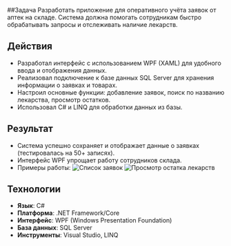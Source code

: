 ##Задача
Разработать приложение для оперативного учёта заявок от аптек на складе. Система должна помогать сотрудникам быстро обрабатывать запросы и отслеживать наличие лекарств.

## Действия
- Разработал интерфейс с использованием WPF (XAML) для удобного ввода и отображения данных.  
- Реализовал подключение к базе данных SQL Server для хранения информации о заявках и товарах.  
- Настроил основные функции: добавление заявок, поиск по названию лекарства, просмотр остатков.  
- Использовал C# и LINQ для обработки данных из базы.

## Результат
- Система успешно сохраняет и отображает данные о заявках (тестировалась на 50+ записях).  
- Интерфейс WPF упрощает работу сотрудников склада.  
- Примеры работы:
![Список заявок](https://github.com/user-attachments/assets/8cc6232f-35ec-476a-8ab9-ec247e88a55a)
![Просмотр остатка лекарств](https://github.com/user-attachments/assets/4f69eb65-c896-41b0-b6c3-6e8d86646856)

## Технологии
- **Язык**: C#  
- **Платформа**: .NET Framework/Core  
- **Интерфейс**: WPF (Windows Presentation Foundation)  
- **База данных**: SQL Server  
- **Инструменты**: Visual Studio, LINQ

